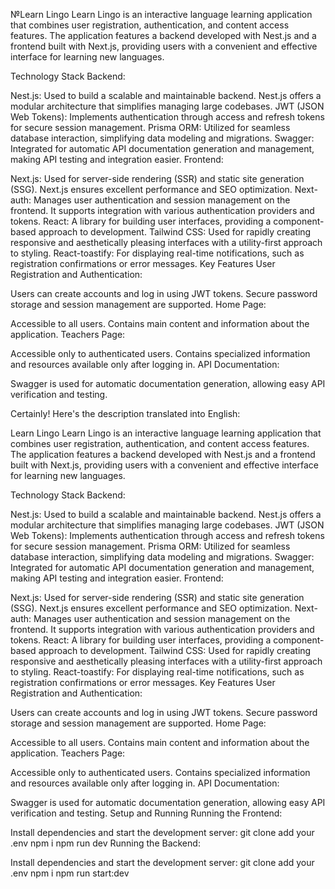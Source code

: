 №Learn Lingo
Learn Lingo is an interactive language learning application that combines user registration, authentication, and content access features. The application features a backend developed with Nest.js and a frontend built with Next.js, providing users with a convenient and effective interface for learning new languages.

Technology Stack
Backend:

Nest.js: Used to build a scalable and maintainable backend. Nest.js offers a modular architecture that simplifies managing large codebases.
JWT (JSON Web Tokens): Implements authentication through access and refresh tokens for secure session management.
Prisma ORM: Utilized for seamless database interaction, simplifying data modeling and migrations.
Swagger: Integrated for automatic API documentation generation and management, making API testing and integration easier.
Frontend:

Next.js: Used for server-side rendering (SSR) and static site generation (SSG). Next.js ensures excellent performance and SEO optimization.
Next-auth: Manages user authentication and session management on the frontend. It supports integration with various authentication providers and tokens.
React: A library for building user interfaces, providing a component-based approach to development.
Tailwind CSS: Used for rapidly creating responsive and aesthetically pleasing interfaces with a utility-first approach to styling.
React-toastify: For displaying real-time notifications, such as registration confirmations or error messages.
Key Features
User Registration and Authentication:

Users can create accounts and log in using JWT tokens.
Secure password storage and session management are supported.
Home Page:

Accessible to all users.
Contains main content and information about the application.
Teachers Page:

Accessible only to authenticated users.
Contains specialized information and resources available only after logging in.
API Documentation:

Swagger is used for automatic documentation generation, allowing easy API verification and testing.


Certainly! Here's the description translated into English:

Learn Lingo
Learn Lingo is an interactive language learning application that combines user registration, authentication, and content access features. The application features a backend developed with Nest.js and a frontend built with Next.js, providing users with a convenient and effective interface for learning new languages.

Technology Stack
Backend:

Nest.js: Used to build a scalable and maintainable backend. Nest.js offers a modular architecture that simplifies managing large codebases.
JWT (JSON Web Tokens): Implements authentication through access and refresh tokens for secure session management.
Prisma ORM: Utilized for seamless database interaction, simplifying data modeling and migrations.
Swagger: Integrated for automatic API documentation generation and management, making API testing and integration easier.
Frontend:

Next.js: Used for server-side rendering (SSR) and static site generation (SSG). Next.js ensures excellent performance and SEO optimization.
Next-auth: Manages user authentication and session management on the frontend. It supports integration with various authentication providers and tokens.
React: A library for building user interfaces, providing a component-based approach to development.
Tailwind CSS: Used for rapidly creating responsive and aesthetically pleasing interfaces with a utility-first approach to styling.
React-toastify: For displaying real-time notifications, such as registration confirmations or error messages.
Key Features
User Registration and Authentication:

Users can create accounts and log in using JWT tokens.
Secure password storage and session management are supported.
Home Page:

Accessible to all users.
Contains main content and information about the application.
Teachers Page:

Accessible only to authenticated users.
Contains specialized information and resources available only after logging in.
API Documentation:

Swagger is used for automatic documentation generation, allowing easy API verification and testing.
Setup and Running
Running the Frontend:

Install dependencies and start the development server:
git clone <repository-url>
add your .env
npm i 
npm run dev
Running the Backend:

Install dependencies and start the development server:
git clone <repository-url>
add your .env
npm i 
npm run start:dev

